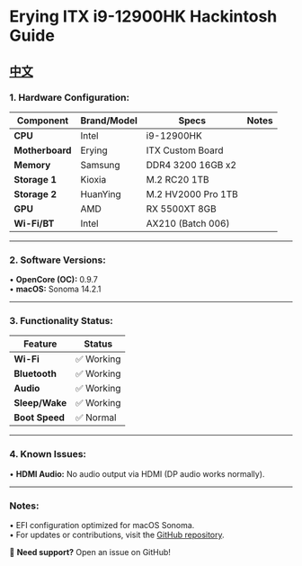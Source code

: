 # Erying ITX i9-12900HK Hackintosh Guide  

[中文](https://github.com/ispace-top/Hackintosh-EFI-Erying-12900hk-ITX-Sonoma-OC097/blob/main/README.md)
---

### 1. Hardware Configuration:  
| Component        | Brand/Model          | Specs                   | Notes |  
|-------------------|----------------------|-------------------------|-------|  
| **CPU**           | Intel               | i9-12900HK             |       |  
| **Motherboard**   | Erying              | ITX Custom Board       |       |  
| **Memory**        | Samsung             | DDR4 3200 16GB x2      |       |  
| **Storage 1**     | Kioxia              | M.2 RC20 1TB           |       |  
| **Storage 2**     | HuanYing             | M.2 HV2000 Pro 1TB     |       |  
| **GPU**           | AMD                 | RX 5500XT 8GB          |       |  
| **Wi-Fi/BT**      | Intel               | AX210 (Batch 006)      |       |  

---

### 2. Software Versions:  
• **OpenCore (OC):** 0.9.7  
• **macOS:** Sonoma 14.2.1  

---

### 3. Functionality Status:  
| Feature               | Status       |  
|-----------------------|--------------|  
| **Wi-Fi**             | ✅ Working   |  
| **Bluetooth**         | ✅ Working   |  
| **Audio**             | ✅ Working   |  
| **Sleep/Wake**        | ✅ Working   |  
| **Boot Speed**        | ✅ Normal    |  

---

### 4. Known Issues:  
• **HDMI Audio:** No audio output via HDMI (DP audio works normally).  

---

### Notes:  
• EFI configuration optimized for macOS Sonoma.  
• For updates or contributions, visit the [GitHub repository](https://github.com/ispace-top/Hackintosh-EFI-Erying-12900hk-ITX-Sonoma-OC097).  

🔧 **Need support?** Open an issue on GitHub!
